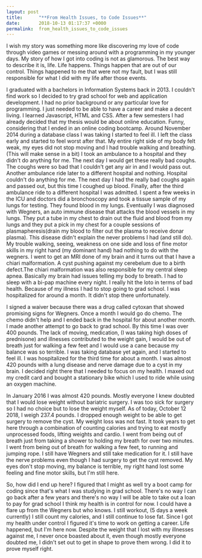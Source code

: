 ```yaml
---
layout: post
title:      "**From Health Issues, to Code Issues**"
date:       2018-10-13 01:17:37 +0000
permalink:  from_health_issues_to_code_issues
---
```



I wish my story was something more like discovering my love of code through video games or messing around with a programming in my younger days. My story of how I got into coding is not as glamorous. The best way to describe it is, life. Life happens. Things happen that are out of our control. Things happened to me that were not my fault, but I was still responsible for what I did with my life after those events. 

I graduated with a bachelors in Information Systems back in 2013. I couldn't find work so I decided to try grad school for web and application development. I had no prior background or any particular love for programming. I just needed to be able to have a career and make a decent living. I learned Javascript, HTML and CSS. After a few semesters I had already decided that my thesis would be about online education. Funny, considering that I ended in an online coding bootcamp. Around November 2014 during a database class I was taking I started to feel ill. I left the class early and started to feel worst after that. My entire right side of my body felt weak, my eyes did not stop moving and I had trouble walking and breathing. (This will make sense in a bit) I took an ambulance to a hospital and they didn't do anything for me. The next day I would get these really bad coughs. The coughs were so bad that I couldn't get any air in and I would pass out. Another ambulance ride later to a different hospital and nothing. Hospital couldn't do anything for me. The next day I had the really bad coughs again and passed out, but this time I coughed up blood. Finally, after the third ambulance ride to a different hospital I was admitted. I spent a few weeks in the ICU and doctors did a bronchoscopy and took a tissue sample of my lungs for testing. They found blood in my lungs. Eventually I was diagnosed with Wegners, an auto immune disease that attacks the blood vessels in my lungs. They put a tube in my chest to drain out the fluid and blood from my lungs and they put a pick in my chest for a couple sessions of plasmapheresis(drain my blood to filter out the plasma to receive donar plasma). This disease didn't explain the never problems I had (and still do). My trouble walking, seeing, weakness on one side and loss of fine motor skills in my right hand (my dominant hand) had nothing to do with the wegners. I went to get an MRI done of my brain and it turns out that I have a chiari malformation. A cyst pushing against my cerebelum due to a birth defect.The chiari malformation was also responsible for my central sleep apnea. Basically my brain had issues telling my body to breath. I had to sleep with a bi-pap machine every night. I really hit the loto in terms of bad health. Because of my illness I had to stop going to grad school. I was hospitalized for around a month. It didn't stop there unfortunately.

I signed a waiver because there was a drug called cytoxan that showed promising signs for Wegners. Once a month I would go do chemo. The chemo didn't help and I ended back in the hospital for about another month. I made another attempt to go back to grad school. By this time I was over 400 pounds. The lack of moving, medication, (I was taking high doses of prednisone) and illnesses contributed to the weight gain, I would be out of breath just for walking a few feet and I would use a cane because my balance was so terrible. I was taking database yet again, and I started to feel ill. I was hospitalized for the third time for about a month. I was almost 420 pounds with a lung disease and nerve damage due to a cyst in my brain. I decided right there that I needed to focus on my health. I maxed out my credit card and bought a stationary bike which I used to ride while using an oxygen machine.

In January 2016 I was almost 420 pounds. Mostly everyone I knew doubted that I would lose weight without bariatric surgery. I was too sick for surgery so I had no choice but to lose the weight myself. As of today, October 12 2018, I weigh 237.4 pounds. I dropped enough weight to be able to get surgery to remove the cyst. My weight loss was not fast. It took years to get here through a combination of counting calories and trying to eat mostly unprocessed foods, lifting weights and cardio. I went from being out of breath just from taking a shower to holding my breath for over two minutes. I went from being out of breath for walking a few feet, to running and jumping rope. I still have Wegners and still take medication for it. I still have the nerve problems even though I had surgery to get the cyst removed. My eyes don't stop moving, my balance is terrible, my right hand lost some feeling and fine motor skills, but I'm still here.

So, how did I end up here? I figured that I might as well try a boot camp for coding since that's what I was studying in grad school. There's no way I can go back after a few years and there's no way I will be able to take out a loan to pay for grad school I think my health is in control for now. I could have a flare up from the Wegners but who knows. I still workout, (5 days a week currently) I still count my calories, and I still continue to lose fat. Since I got my health under control I figured it's time to  work on getting a career. Life happened, but I'm here now. Despite the weight that I lost with my illnesses against me, I never once boasted about it, even though mostly everyone doubted me, I didn't set out to get in shape to prove them wrong. I did it to prove myself right. 
